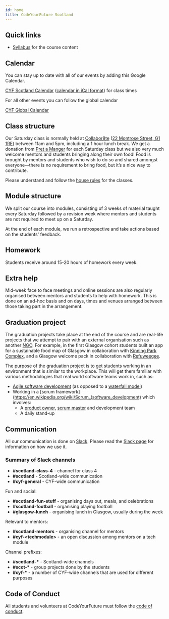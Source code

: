 ```yaml
---
id: home
title: CodeYourFuture Scotland
---
```


## Quick links

- [Syllabus](https://codeyourfuture.github.io/syllabus-scotland/) for the course content

## Calendar

You can stay up to date with all of our events by adding this Google Calendar.

[CYF Scotland Calendar](https://calendar.google.com/calendar?cid=Y29kZXlvdXJmdXR1cmUuaW9fYmswNDFocTNkdm9zdjBidmdkN2wwb2lwY2tAZ3JvdXAuY2FsZW5kYXIuZ29vZ2xlLmNvbQ) ([calendar in iCal format](https://calendar.google.com/calendar/ical/codeyourfuture.io_bk041hq3dvosv0bvgd7l0oipck%40group.calendar.google.com/private-6eb101d8a2bc2ef98073e6875d9c0216/basic.ics)) for class times

For all other events you can follow the global calendar

[CYF Global Calendar](https://calendar.google.com/calendar/b/1?cid=Y29kZXlvdXJmdXR1cmUuaW9fdG00MDN0NTlmNWJzcjlocm10bGVyN2RiaThAZ3JvdXAuY2FsZW5kYXIuZ29vZ2xlLmNvbQ)

## Class structure

Our Saturday class is normally held at [Collabor8te](https://collabor8te.co.uk/) ([22 Montrose Street, G1 1RE](https://goo.gl/maps/C6aFxhqyvqz)) between 11am and 5pm, including a 1 hour lunch break.
We get a donation from [Pret a Manger](https://www.pret.co.uk/) for each Saturday class but we also very much welcome mentors and students bringing along their own food!
Food is brought by mentors and students who wish to do so and shared amongst everyone—there is no requirement to bring food, but it’s a nice way to contribute.

Please understand and follow the [house rules](../../students/house-rules.md) for the classes.

## Module structure

We split our course into modules, consisting of 3 weeks of material taught every Saturday followed by a revision week where mentors and students are not required to meet up on a Saturday.

At the end of each module, we run a retrospective and take actions based on the students' feedback.

## Homework

Students receive around 15-20 hours of homework every week.

## Extra help

Mid-week face to face meetings and online sessions are also regularly organised between mentors and students to help with homework.
This is done on an ad-hoc basis and on days, times and venues arranged between those taking part in the arrangement.

## Graduation project

The graduation projects take place at the end of the course and are real-life projects that we attempt to pair with an external organisation such as another [NGO](https://en.wikipedia.org/wiki/Non-governmental_organization).
For example, in the first Glasgow cohort students built an app for a sustainable food map of Glasgow in collaboration with [Kinning Park Complex](https://www.kinningparkcomplex.org/), and a Glasgow welcome pack in collaboration with [Refuweegee](https://www.refuweegee.co.uk/).

The purpose of the graduation project is to get students working in an environment that is similar to the workplace.
This will get them familiar with various methodologies that real world software teams work in, such as:

- [Agile software development](https://en.wikipedia.org/wiki/Agile_software_development) (as opposed to a [waterfall model](https://en.wikipedia.org/wiki/Waterfall_model))
- Working in a [scrum framework](https://en.wikipedia.org/wiki/Scrum_(software_development) which involves:
  - A [product owner](<https://en.wikipedia.org/wiki/Scrum_(software_development)#Product_owner>), [scrum master](<https://en.wikipedia.org/wiki/Scrum_(software_development)#Scrum_master>) and development team
  - A daily stand-up

## Communication

All our communication is done on [Slack](https://slack.com/).
Please read the [Slack page](../../volunteers/slack-volunteers.md) for information on how we use it.

### Summary of Slack channels

- **\#scotland-class-4** - channel for class 4
- **\#scotland** - Scotland-wide communication
- **\#cyf-general** - CYF-wide communication

Fun and social:

- **\#scotland-fun-stuff** - organising days out, meals, and celebrations
- **\#scotland-football** - organising playing football
- **\#glasgow-lunch** - organising lunch in Glasgow, usually during the week

Relevant to mentors:

- **\#scotland-mentors** - organising channel for mentors
- **\#cyf-\<techmodule\>** - an open discussion among mentors on a tech module

Channel prefixes:

- **\#scotland-\*** - Scotland-wide channels
- **\#scot-\*** - group projects done by the students
- **\#cyf-\*** - a number of CYF-wide channels that are used for different purposes

## Code of Conduct

All students and volunteers at CodeYourFuture must follow the [code of conduct](https://codeyourfuture.io/about/code-of-conduct/).
